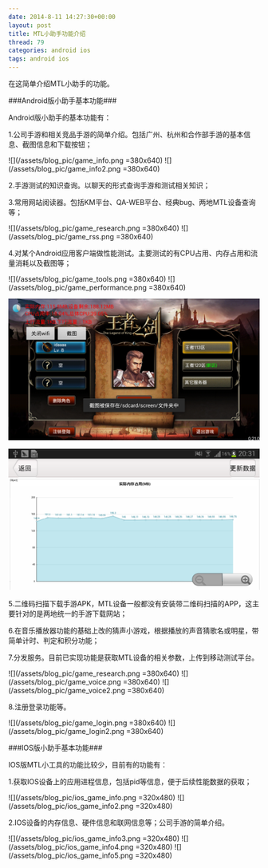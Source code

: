 ```yaml
---
date: 2014-8-11 14:27:30+00:00
layout: post
title: MTL小助手功能介绍
thread: 79
categories: android ios
tags: android ios
---
```


在这简单介绍MTL小助手的功能。


###Android版小助手基本功能###

Android版小助手的基本功能有：

1.公司手游和相关竞品手游的简单介绍。包括广州、杭州和合作部手游的基本信息、截图信息和下载按钮；

![](/assets/blog_pic/game_info.png =380x640)
![](/assets/blog_pic/game_info2.png =380x640)

2.手游测试的知识查询。以聊天的形式查询手游和测试相关知识；

3.常用网站阅读器。包括KM平台、QA-WEB平台、经典bug、两地MTL设备查询等；

![](/assets/blog_pic/game_research.png =380x640)
![](/assets/blog_pic/game_rss.png =380x640)

4.对某个Android应用客户端做性能测试。主要测试的有CPU占用、内存占用和流量消耗以及截图等；

![](/assets/blog_pic/game_tools.png =380x640)
![](/assets/blog_pic/game_performance.png =380x640)

![](/assets/blog_pic/game_performance2.png)

![](/assets/blog_pic/game_performance3.png)

5.二维码扫描下载手游APK，MTL设备一般都没有安装带二维码扫描的APP，这主要针对的是两地统一的手游下载网站；

6.在音乐播放器功能的基础上改的猜声小游戏，根据播放的声音猜歌名或明星，带简单计时、判定和积分功能；

7.分发服务。目前已实现功能是获取MTL设备的相关参数，上传到移动测试平台。

![](/assets/blog_pic/game_research.png =380x640)
![](/assets/blog_pic/game_voice.png =380x640)
![](/assets/blog_pic/game_voice2.png =380x640)

8.注册登录功能等。

![](/assets/blog_pic/game_login.png =380x640)
![](/assets/blog_pic/game_login2.png =380x640)

###IOS版小助手基本功能###

IOS版MTL小工具的功能比较少，目前有的功能有：

1.获取IOS设备上的应用进程信息，包括pid等信息，便于后续性能数据的获取；

![](/assets/blog_pic/ios_game_info.png =320x480)
![](/assets/blog_pic/ios_game_info2.png =320x480)

2.IOS设备的内存信息、硬件信息和联网信息等；公司手游的简单介绍。

![](/assets/blog_pic/ios_game_info3.png =320x480)
![](/assets/blog_pic/ios_game_info4.png =320x480)
![](/assets/blog_pic/ios_game_info5.png =320x480)